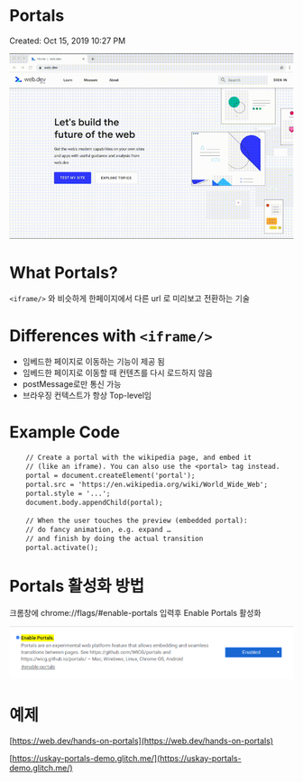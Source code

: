 # Portals

Created: Oct 15, 2019 10:27 PM

![](portal-preview-demo-fb9a67ba-89e4-4444-bc12-528833c58fe1.gif)

# What Portals?

`<iframe/>` 와 비슷하게 한페이지에서 다른 url 로 미리보고 전환하는 기술 

# Differences with `<iframe/>`

- 임베드한 페이지로 이동하는 기능이 제공 됨
- 임베드한 페이지로 이동할 때 컨텐츠를 다시 로드하지 않음
- postMessage로만 통신 가능
- 브라우징 컨텍스트가 항상 Top-level임

# Example Code
```
    // Create a portal with the wikipedia page, and embed it
    // (like an iframe). You can also use the <portal> tag instead.
    portal = document.createElement('portal');
    portal.src = 'https://en.wikipedia.org/wiki/World_Wide_Web';
    portal.style = '...';
    document.body.appendChild(portal);
    
    // When the user touches the preview (embedded portal):
    // do fancy animation, e.g. expand …
    // and finish by doing the actual transition
    portal.activate();
```
# Portals 활성화 방법

크롬창에 chrome://flags/#enable-portals 입력후 Enable Portals 활성화

![](enable-portals-3f032a32-7cdd-42d5-9889-6b75fd2fd040.png)

# 예제

[https://web.dev/hands-on-portals](https://web.dev/hands-on-portals)

[https://uskay-portals-demo.glitch.me/](https://uskay-portals-demo.glitch.me/)